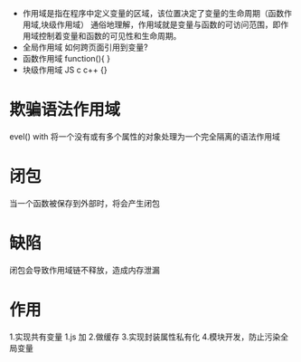 - 作用域是指在程序中定义变量的区域，该位置决定了变量的生命周期（函数作用域,块级作用域）
  通俗地理解，作用域就是变量与函数的可访问范围，即作用域控制着变量和函数的可见性和生命周期。
- 全局作用域 
  如何跨页面引用到变量?
- 函数作用域 function(){ }
- 块级作用域 JS c c++ {}
# 欺骗语法作用域
  evel()
  with 将一个没有或有多个属性的对象处理为一个完全隔离的语法作用域
# 闭包
  当一个函数被保存到外部时，将会产生闭包
# 缺陷
  闭包会导致作用域链不释放，造成内存泄漏

# 作用
  1.实现共有变量 1.js 加
  2.做缓存
  3.实现封装属性私有化
  4.模块开发，防止污染全局变量